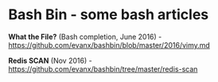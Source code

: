 
# Bash Bin - some bash articles

<b>What the File?</b> (Bash completion, June 2016) - https://github.com/evanx/bashbin/blob/master/2016/vimy.md

<b>Redis SCAN</b> (Nov 2016) - https://github.com/evanx/bashbin/tree/master/redis-scan
